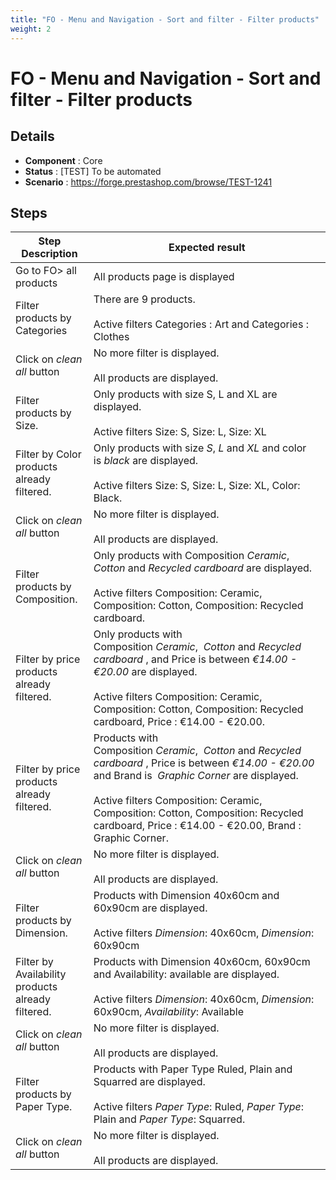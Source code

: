 ```yaml
---
title: "FO - Menu and Navigation - Sort and filter - Filter products"
weight: 2
---
```


# FO - Menu and Navigation - Sort and filter - Filter products
## Details
* **Component** : Core
* **Status** : [TEST] To be automated
* **Scenario** : https://forge.prestashop.com/browse/TEST-1241

## Steps
| Step Description | Expected result |
| ----- | ----- |
| Go to FO> all products | All products page is displayed |
| Filter products by Categories | There are 9 products.<br><br>Active filters Categories : Art and Categories : Clothes |
| Click on _clean all_ button | No more filter is displayed.<br><br>All products are displayed. |
| Filter products by Size. | Only products with size S, L and XL are displayed.<br><br>Active filters Size: S, Size: L, Size: XL |
| Filter by Color products already filtered. | Only products with size *S*, *L* and *XL* and color is *black* are displayed.<br><br>Active filters Size: S, Size: L, Size: XL, Color: Black. |
| Click on _clean all_ button | No more filter is displayed.<br><br>All products are displayed. |
| Filter products by Composition. | Only products with Composition *Ceramic*,  *Cotton* and *Recycled cardboard* are displayed.<br><br>Active filters Composition: Ceramic, Composition: Cotton, Composition: Recycled cardboard. |
| Filter by price products already filtered. | Only products with Composition *Ceramic*,  *Cotton* and *Recycled cardboard* , and Price is between *€14.00 - €20.00* are displayed.<br><br>Active filters Composition: Ceramic, Composition: Cotton, Composition: Recycled cardboard, Price : €14.00 - €20.00. |
| Filter by price products already filtered. | Products with Composition *Ceramic*,  *Cotton* and *Recycled cardboard* , Price is between *€14.00 - €20.00* and Brand is  *Graphic Corner* are displayed.<br><br>Active filters Composition: Ceramic, Composition: Cotton, Composition: Recycled cardboard, Price : €14.00 - €20.00, Brand :  Graphic Corner. |
| Click on _clean all_ button | No more filter is displayed.<br><br>All products are displayed. |
| Filter products by Dimension. | Products with Dimension 40x60cm and 60x90cm are displayed.<br><br>Active filters *Dimension*: 40x60cm, *Dimension*: 60x90cm |
| Filter by Availability products already filtered. | Products with Dimension 40x60cm, 60x90cm and Availability: available are displayed.<br><br>Active filters *Dimension*: 40x60cm, *Dimension*: 60x90cm, *Availability*: Available |
| Click on _clean all_ button | No more filter is displayed.<br><br>All products are displayed. |
| Filter products by Paper Type. | Products with Paper Type Ruled, Plain and Squarred are displayed.<br><br>Active filters *Paper Type*: Ruled, *Paper Type*: Plain and *Paper Type*: Squarred. |
| Click on _clean all_ button | No more filter is displayed.<br><br>All products are displayed. |
